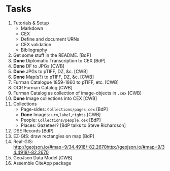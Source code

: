 # Tasks

1. Tutorials & Setup
	- Markdown
	- CEX
	- Define and document URNs
	- CEX validation
	- Bibliography
1. Get some stuff in the README. [BdP]
1. **Done** Diplomatic Transcription to CEX [BdP]
1. **Done** DF to JPGs [CWB] 
1. **Done** JPGs to pTIFF, DZ, &c. [CWB]
1. **Done** Map(s?) to pTIFF, DZ, &c. [CWB]
1. Furman Catalogue 1859-1860 to pTIFF, etc. [CWB]
1. OCR Furman Catalog [CWB]
1. Furman Catalog as collection of image-objects in `.cex` [CWB]
1. **Done** Image collections into CEX [CWB]
1. Collections
	- Page-sides: `Collections/pages.cex` [BdP]
	- **Done** Images: `urn`,`label`,`rights` [CWB]
	- People: `Collections/people.cex` [BdP]
	- Places: Gazeteer? [BdP talks to Steve Richardson]
1. DSE Records [BdP]
1. EZ-GIS: draw rectangles on map [BdP]
1. Real-GIS: <http://geojson.io/#map=9/34.4918/-82.2670http://geojson.io/#map=9/34.4918/-82.2670>
1. GeoJson Data Model [CWB]
1. Assemble CiteApp package